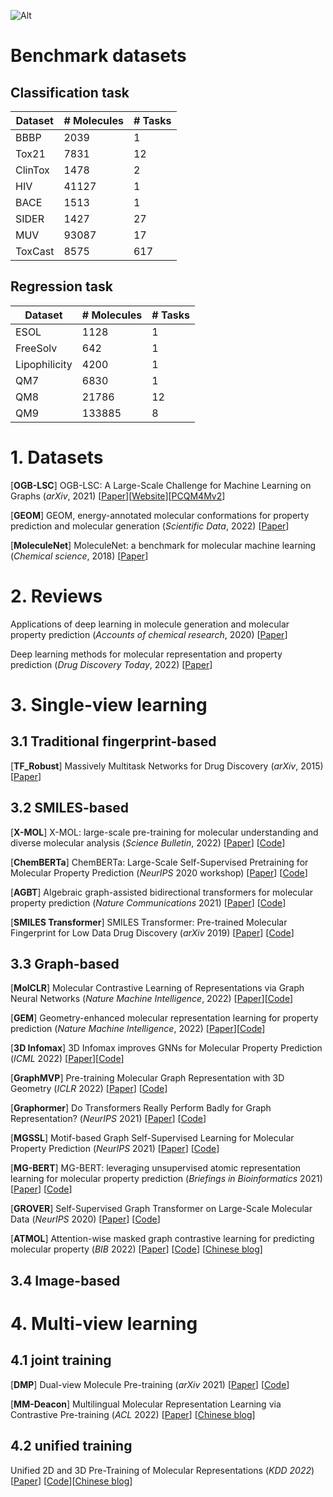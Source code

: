 ![Alt](./mindmap-mpp.png)



# Benchmark datasets

## Classification task

| Dataset | # Molecules | # Tasks |
| ------- | ----------- | ------- |
| BBBP    | 2039        | 1       |
| Tox21   | 7831        | 12      |
| ClinTox | 1478        | 2       |
| HIV     | 41127       | 1       |
| BACE    | 1513        | 1       |
| SIDER   | 1427        | 27      |
| MUV     | 93087       | 17      |
| ToxCast | 8575        | 617     |

## Regression task

| Dataset       | # Molecules | # Tasks |
| ------------- | ----------- | ------- |
| ESOL          | 1128        | 1       |
| FreeSolv      | 642         | 1       |
| Lipophilicity | 4200        | 1       |
| QM7           | 6830        | 1       |
| QM8           | 21786       | 12      |
| QM9           | 133885      | 8       |



# 1. Datasets

[**OGB-LSC**] OGB-LSC: A Large-Scale Challenge for Machine Learning on Graphs (*arXiv*, 2021) \[[Paper](https://arxiv.org/abs/2103.09430)]\[[Website](https://ogb.stanford.edu/docs/lsc/)]\[[PCQM4Mv2](https://ogb.stanford.edu/docs/lsc/pcqm4mv2/#dataset)]

[**GEOM**] GEOM, energy-annotated molecular conformations for property prediction and molecular generation (*Scientific Data*, 2022) \[[Paper](https://www.nature.com/articles/s41597-022-01288-4)]

[**MoleculeNet**] MoleculeNet: a benchmark for molecular machine learning (*Chemical science*, 2018) \[[Paper](https://pubs.rsc.org/en/content/articlehtml/2018/sc/c7sc02664a)]



# 2. Reviews

Applications of deep learning in molecule generation and molecular property prediction (*Accounts of chemical research*, 2020) \[[Paper](https://pubs.acs.org/doi/full/10.1021/acs.accounts.0c00699?casa_token=He80jSXBH1EAAAAA%3AIS84emvMhUFXx4Q-Klpfi1WxJBWDL_4UvzqnmjeOCSrO9mWxcFRLzdaSZ0Y4iLm3A4IqQFKT1bAyCo7O)]

Deep learning methods for molecular representation and property prediction (*Drug Discovery Today*, 2022) \[[Paper](https://www.sciencedirect.com/science/article/abs/pii/S135964462200366X?via%3Dihub)]


# 3. Single-view learning

## 3.1 Traditional fingerprint-based

[**TF_Robust**] Massively Multitask Networks for Drug Discovery (*arXiv*, 2015) \[[Paper](https://arxiv.org/abs/1502.02072)]



## 3.2 SMILES-based

[**X-MOL**] X-MOL: large-scale pre-training for molecular understanding and diverse molecular analysis (*Science Bulletin*, 2022) \[[Paper](https://www.sciencedirect.com/science/article/pii/S2095927322000445)] \[[Code](https://github.com/bm2-lab/X-MOL)\]

[**ChemBERTa**] ChemBERTa: Large-Scale Self-Supervised Pretraining for Molecular Property Prediction (*NeurIPS* 2020 workshop) \[[Paper](https://arxiv.org/abs/2010.09885)] \[[Code](https://github.com/HyunSeobKim/CHEM-BERT)\]

[**AGBT**] Algebraic graph-assisted bidirectional transformers for molecular property prediction (*Nature Communications* 2021) \[[Paper](https://proceedings.neurips.cc/paper/2020/hash/94aef38441efa3380a3bed3faf1f9d5d-Abstract.html)] \[[Code](https://github.com/ChenDdon/AGBTcode)\]

[**SMILES Transformer**] SMILES Transformer: Pre-trained Molecular Fingerprint for Low Data Drug Discovery (*arXiv* 2019) \[[Paper](https://arxiv.org/abs/1911.04738)] \[[Code](https://github.com/DSPsleeporg/smiles-transformer)\]



## 3.3 Graph-based

[**MolCLR**] Molecular Contrastive Learning of Representations via Graph Neural Networks (*Nature Machine Intelligence*, 2022) [[Paper](https://www.nature.com/articles/s42256-022-00447-x)]\[[Code](https://github.com/yuyangw/MolCLR)]

[**GEM**] Geometry-enhanced molecular representation learning for property prediction (*Nature Machine Intelligence*, 2022) [[Paper](https://www.nature.com/articles/s42256-021-00438-4)]\[[Code](https://github.com/PaddlePaddle/PaddleHelix/tree/dev/apps/pretrained_compound/ChemRL/GEM)]

[**3D Infomax**] 3D Infomax improves GNNs for Molecular Property Prediction (*ICML* 2022) [[Paper](https://proceedings.mlr.press/v162/stark22a.html)]\[[Code](https://github.com/hannesstark/3dinfomax)]

[**GraphMVP**] Pre-training Molecular Graph Representation with 3D Geometry (*ICLR* 2022) \[[Paper](https://openreview.net/forum?id=xQUe1pOKPam)] \[[Code](https://github.com/chao1224/GraphMVP)\]

[**Graphormer**] Do Transformers Really Perform Badly for Graph Representation? (*NeurIPS* 2021) \[[Paper](https://proceedings.neurips.cc/paper/2021/hash/f1c1592588411002af340cbaedd6fc33-Abstract.html)] \[[Code](https://github.com/microsoft/Graphormer)\]

[**MGSSL**] Motif-based Graph Self-Supervised Learning for Molecular Property Prediction (*NeurIPS* 2021) \[[Paper](https://proceedings.neurips.cc/paper/2021/hash/85267d349a5e647ff0a9edcb5ffd1e02-Abstract.html)] \[[Code](https://github.com/zaixizhang/MGSSL)\]

[**MG-BERT**] MG-BERT: leveraging unsupervised atomic representation learning for molecular property prediction (*Briefings in Bioinformatics* 2021) \[[Paper](https://academic.oup.com/bib/article/22/6/bbab152/6265201)] \[[Code](https://github.com/zhang-xuan1314/Molecular-graph-BERT)\]

[**GROVER**] Self-Supervised Graph Transformer on Large-Scale Molecular Data (*NeurIPS* 2020) \[[Paper](https://proceedings.neurips.cc/paper/2020/hash/94aef38441efa3380a3bed3faf1f9d5d-Abstract.html)] \[[Code](https://github.com/tencent-ailab/grover)\]

[**ATMOL**] Attention-wise masked graph contrastive learning for predicting molecular property (*BIB* 2022) \[[Paper](https://arxiv.org/pdf/2206.08262)] \[[Code](https://github.com/moen-hyb/ATMOL)\] \[[Chinese blog](https://blog.csdn.net/qq_45331246/article/details/127182918?spm=1001.2014.3001.5501)]



## 3.4 Image-based





# 4. Multi-view learning

## 4.1 joint training

[**DMP**] Dual-view Molecule Pre-training (*arXiv* 2021) \[[Paper](https://arxiv.org/abs/2106.10234)] \[[Code](https://github.com/microsoft/DVMP)\]

[**MM-Deacon**] Multilingual Molecular Representation Learning via Contrastive Pre-training (*ACL* 2022) \[[Paper](https://arxiv.org/abs/2109.08830)] \[[Chinese blog](https://blog.csdn.net/qq_45331246/article/details/127193173?spm=1001.2014.3001.5501)]


## 4.2 unified training

Unified 2D and 3D Pre-Training of Molecular Representations (*KDD 2022*) \[[Paper](https://arxiv.org/abs/2207.08806)] \[[Code](https://github.com/teslacool/UnifiedMolPretrain)\]\[[Chinese blog](https://zhuanlan.zhihu.com/p/544133918)]



